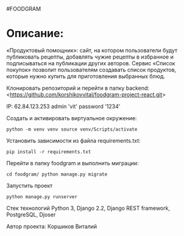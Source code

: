#FOODGRAM

# Описание:
«Продуктовый помощник»: сайт, на котором пользователи будут публиковать рецепты, добавлять чужие рецепты в избранное и подписываться на публикации других авторов. Сервис «Список покупок» позволит пользователям создавать список продуктов, которые нужно купить для приготовления выбранных блюд.


Клонировать репозиторий и перейти в папку backend:
<<https://github.com/korshikovvital/foodgram-project-react.git>>

IP: 62.84.123.253
admin 'vit' password '1234'


Создать и активировать виртуальное окружение:

`python -m venv venv
source venv/Scripts/activate`

Установить зависимости из файла requirements.txt:

`pip install -r requirements.txt`

Перейти в папку foodgram и выполнить миграции:

`cd foodgram/
python manage.py migrate`

Запустить проект

`python manage.py runserver`


Стек технологий
Python 3, Django 2.2, Django REST framework, PostgreSQL, Djoser


Автор проекта:
Коршиков Виталий 
